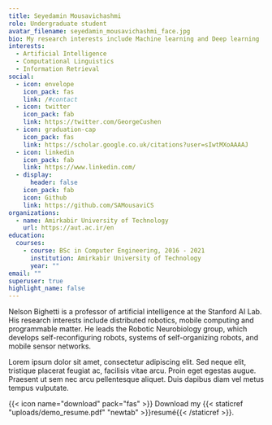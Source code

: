 ```yaml
---
title: Seyedamin Mousavichashmi
role: Undergraduate student
avatar_filename: seyedamin_mousavichashmi_face.jpg
bio: My research interests include Machine learning and Deep learning
interests:
  - Artificial Intelligence
  - Computational Linguistics
  - Information Retrieval
social:
  - icon: envelope
    icon_pack: fas
    link: /#contact
  - icon: twitter
    icon_pack: fab
    link: https://twitter.com/GeorgeCushen
  - icon: graduation-cap
    icon_pack: fas
    link: https://scholar.google.co.uk/citations?user=sIwtMXoAAAAJ
  - icon: linkedin
    icon_pack: fab
    link: https://www.linkedin.com/
  - display:
      header: false
    icon_pack: fab
    icon: Github
    link: https://github.com/SAMousaviCS
organizations:
  - name: Amirkabir University of Technology
    url: https://aut.ac.ir/en
education:
  courses:
    - course: BSc in Computer Engineering, 2016 - 2021
      institution: Amirkabir University of Technology
      year: ""
email: ""
superuser: true
highlight_name: false
---
```


Nelson Bighetti is a professor of artificial intelligence at the Stanford AI Lab. His research interests include distributed robotics, mobile computing and programmable matter. He leads the Robotic Neurobiology group, which develops self-reconfiguring robots, systems of self-organizing robots, and mobile sensor networks.

Lorem ipsum dolor sit amet, consectetur adipiscing elit. Sed neque elit, tristique placerat feugiat ac, facilisis vitae arcu. Proin eget egestas augue. Praesent ut sem nec arcu pellentesque aliquet. Duis dapibus diam vel metus tempus vulputate.

{{< icon name="download" pack="fas" >}} Download my {{< staticref "uploads/demo_resume.pdf" "newtab" >}}resumé{{< /staticref >}}.
